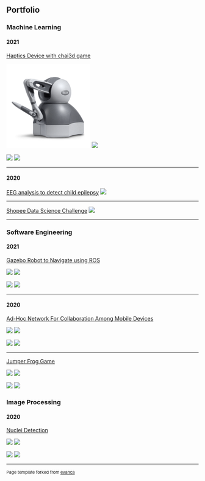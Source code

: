 ## Portfolio

### Machine Learning 

#### 2021
[Haptics Device with chai3d game](/sample_page)
<p float="left">
  <img src="images/FYP1.png?raw=true" width="220" />
  <img src="images/FYP2.png?raw=true" width="220" /> 
</p>
<p float="left">
  <img src="images/tileboard.png?raw=true" width="220" />
  <img src="images/dummy_thumbnail.jpg?raw=true" width="220" /> 
</p>

---

#### 2020

[EEG analysis to detect child epilepsy](/vitroxeeg)
<img src="images/dummy_thumbnail.jpg?raw=true"/>

---
[Shopee Data Science Challenge](/shopeechallenge)
<img src="images/dummy_thumbnail.jpg?raw=true"/>

---

### Software Engineering

#### 2021

[Gazebo Robot to Navigate using ROS](/ARSrobotics)

<p float="left">
  <img src="images/dummy_thumbnail.jpg?raw=true" width="220" />
  <img src="images/dummy_thumbnail.jpg?raw=true" width="220" /> 
</p>
<p float="left">
  <img src="images/dummy_thumbnail.jpg?raw=true" width="220" />
  <img src="images/dummy_thumbnail.jpg?raw=true" width="220" /> 
</p>

---

#### 2020

[Ad-Hoc Network For Collaboration Among Mobile Devices](/SEGP_bluetooth)
<p float="left">
  <img src="images/dummy_thumbnail.jpg?raw=true" width="220" />
  <img src="images/dummy_thumbnail.jpg?raw=true" width="220" /> 
</p>
<p float="left">
  <img src="images/dummy_thumbnail.jpg?raw=true" width="220" />
  <img src="images/dummy_thumbnail.jpg?raw=true" width="220" /> 
</p>

---

[Jumper Frog Game](/jumperfrog)
<p float="left">
  <img src="images/dummy_thumbnail.jpg?raw=true" width="220" />
  <img src="images/dummy_thumbnail.jpg?raw=true" width="220" /> 
</p>
<p float="left">
  <img src="images/dummy_thumbnail.jpg?raw=true" width="220" />
  <img src="images/dummy_thumbnail.jpg?raw=true" width="220" /> 
</p>

### Image Processing

#### 2020

[Nuclei Detection](/nucleidetection)

<p float="left">
  <img src="images/dummy_thumbnail.jpg?raw=true" width="220" />
  <img src="images/dummy_thumbnail.jpg?raw=true" width="220" /> 
</p>
<p float="left">
  <img src="images/dummy_thumbnail.jpg?raw=true" width="220" />
  <img src="images/dummy_thumbnail.jpg?raw=true" width="220" /> 
</p>



---
<p style="font-size:11px">Page template forked from <a href="https://github.com/evanca/quick-portfolio">evanca</a></p>
<!-- Remove above link if you don't want to attibute -->
